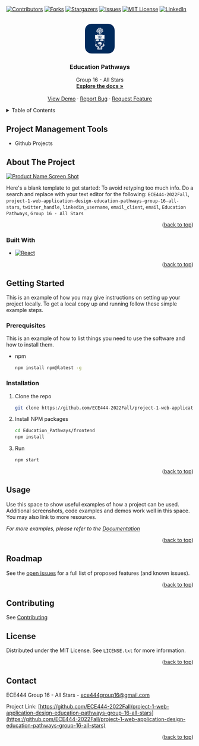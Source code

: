 <!-- Improved compatibility of back to top link: See: https://github.com/othneildrew/Best-README-Template/pull/73 -->
<a name="readme-top"></a>
<!--
*** Thanks for checking out the Best-README-Template. If you have a suggestion
*** that would make this better, please fork the repo and create a pull request
*** or simply open an issue with the tag "enhancement".
*** Don't forget to give the project a star!
*** Thanks again! Now go create something AMAZING! :D
-->



<!-- PROJECT SHIELDS -->
<!--
*** I'm using markdown "reference style" links for readability.
*** Reference links are enclosed in brackets [ ] instead of parentheses ( ).
*** See the bottom of this document for the declaration of the reference variables
*** for contributors-url, forks-url, etc. This is an optional, concise syntax you may use.
*** https://www.markdownguide.org/basic-syntax/#reference-style-links
-->
[![Contributors][contributors-shield]][contributors-url]
[![Forks][forks-shield]][forks-url]
[![Stargazers][stars-shield]][stars-url]
[![Issues][issues-shield]][issues-url]
[![MIT License][license-shield]][license-url]
[![LinkedIn][linkedin-shield]][linkedin-url]



<!-- PROJECT LOGO -->
<br />
<div align="center">
  <a href="https://github.com/ECE444-2022Fall/project-1-web-application-design-education-pathways-group-16-all-stars">
    <img src="images/logo.png" alt="Logo" width="80" height="80">
  </a>

<h3 align="center">Education Pathways</h3>

  <p align="center">
    Group 16 - All Stars
    <br />
    <a href="https://github.com/ECE444-2022Fall/project-1-web-application-design-education-pathways-group-16-all-stars"><strong>Explore the docs »</strong></a>
    <br />
    <br />
    <a href="https://github.com/ECE444-2022Fall/project-1-web-application-design-education-pathways-group-16-all-stars">View Demo</a>
    ·
    <a href="https://github.com/ECE444-2022Fall/project-1-web-application-design-education-pathways-group-16-all-stars/issues">Report Bug</a>
    ·
    <a href="https://github.com/ECE444-2022Fall/project-1-web-application-design-education-pathways-group-16-all-stars/issues">Request Feature</a>
  </p>
</div>



<!-- TABLE OF CONTENTS -->
<details>
  <summary>Table of Contents</summary>
  <ol>
    <li>
      <a href="#about-the-project">About The Project</a>
      <ul>
        <li><a href="#built-with">Built With</a></li>
      </ul>
    </li>
    <li>
      <a href="#getting-started">Getting Started</a>
      <ul>
        <li><a href="#prerequisites">Prerequisites</a></li>
        <li><a href="#installation">Installation</a></li>
      </ul>
    </li>
    <li><a href="#usage">Usage</a></li>
    <li><a href="#roadmap">Roadmap</a></li>
    <li><a href="#contributing">Contributing</a></li>
    <li><a href="#license">License</a></li>
    <li><a href="#contact">Contact</a></li>
    <li><a href="#acknowledgments">Acknowledgments</a></li>
  </ol>
</details>

<!-- Project Management Tools -->
## Project Management Tools
- Github Projects

<!-- ABOUT THE PROJECT -->
## About The Project

[![Product Name Screen Shot][product-screenshot]](https://example.com)

Here's a blank template to get started: To avoid retyping too much info. Do a search and replace with your text editor for the following: `ECE444-2022Fall`, `project-1-web-application-design-education-pathways-group-16-all-stars`, `twitter_handle`, `linkedin_username`, `email_client`, `email`, `Education Pathways`, `Group 16 - All Stars`

<p align="right">(<a href="#readme-top">back to top</a>)</p>



### Built With

* [![React][React.js]][React-url]

<p align="right">(<a href="#readme-top">back to top</a>)</p>



<!-- GETTING STARTED -->
## Getting Started

This is an example of how you may give instructions on setting up your project locally.
To get a local copy up and running follow these simple example steps.

### Prerequisites

This is an example of how to list things you need to use the software and how to install them.
* npm
  ```sh
  npm install npm@latest -g
  ```

### Installation

1. Clone the repo
   ```sh
   git clone https://github.com/ECE444-2022Fall/project-1-web-application-design-education-pathways-group-16-all-stars.git
   ```
2. Install NPM packages
   ```sh
   cd Education_Pathways/frontend
   npm install
   ```
3. Run
   ```bash
   npm start
   ```
   
<p align="right">(<a href="#readme-top">back to top</a>)</p>



<!-- USAGE EXAMPLES -->
## Usage

Use this space to show useful examples of how a project can be used. Additional screenshots, code examples and demos work well in this space. You may also link to more resources.

_For more examples, please refer to the [Documentation](https://example.com)_

<p align="right">(<a href="#readme-top">back to top</a>)</p>



<!-- ROADMAP -->
## Roadmap

See the [open issues](https://github.com/ECE444-2022Fall/project-1-web-application-design-education-pathways-group-16-all-stars/issues) for a full list of proposed features (and known issues).

<p align="right">(<a href="#readme-top">back to top</a>)</p>



<!-- CONTRIBUTING -->
## Contributing

See [Contributing](https://github.com/ECE444-2022Fall/project-1-web-application-design-education-pathways-group-16-all-stars/blob/main/Contribution.md)

<!-- LICENSE -->
## License

Distributed under the MIT License. See `LICENSE.txt` for more information.

<p align="right">(<a href="#readme-top">back to top</a>)</p>



<!-- CONTACT -->
## Contact

ECE444 Group 16 - All Stars - ece444group16@gmail.com

Project Link: [https://github.com/ECE444-2022Fall/project-1-web-application-design-education-pathways-group-16-all-stars](https://github.com/ECE444-2022Fall/project-1-web-application-design-education-pathways-group-16-all-stars)

<p align="right">(<a href="#readme-top">back to top</a>)</p>



<!-- MARKDOWN LINKS & IMAGES -->
<!-- https://www.markdownguide.org/basic-syntax/#reference-style-links -->
[contributors-shield]: https://img.shields.io/github/contributors/ECE444-2022Fall/project-1-web-application-design-education-pathways-group-16-all-stars.svg?style=for-the-badge
[contributors-url]: https://github.com/ECE444-2022Fall/project-1-web-application-design-education-pathways-group-16-all-stars/graphs/contributors
[forks-shield]: https://img.shields.io/github/forks/ECE444-2022Fall/project-1-web-application-design-education-pathways-group-16-all-stars.svg?style=for-the-badge
[forks-url]: https://github.com/ECE444-2022Fall/project-1-web-application-design-education-pathways-group-16-all-stars/network/members
[stars-shield]: https://img.shields.io/github/stars/ECE444-2022Fall/project-1-web-application-design-education-pathways-group-16-all-stars.svg?style=for-the-badge
[stars-url]: https://github.com/ECE444-2022Fall/project-1-web-application-design-education-pathways-group-16-all-stars/stargazers
[issues-shield]: https://img.shields.io/github/issues/ECE444-2022Fall/project-1-web-application-design-education-pathways-group-16-all-stars.svg?style=for-the-badge
[issues-url]: https://github.com/ECE444-2022Fall/project-1-web-application-design-education-pathways-group-16-all-stars/issues
[license-shield]: https://img.shields.io/github/license/ECE444-2022Fall/project-1-web-application-design-education-pathways-group-16-all-stars.svg?style=for-the-badge
[license-url]: https://github.com/ECE444-2022Fall/project-1-web-application-design-education-pathways-group-16-all-stars/blob/master/LICENSE.txt
[linkedin-shield]: https://img.shields.io/badge/-LinkedIn-black.svg?style=for-the-badge&logo=linkedin&colorB=555
[linkedin-url]: https://linkedin.com/in/linkedin_username
[product-screenshot]: images/screenshot.png
[Next.js]: https://img.shields.io/badge/next.js-000000?style=for-the-badge&logo=nextdotjs&logoColor=white
[Next-url]: https://nextjs.org/
[React.js]: https://img.shields.io/badge/React-20232A?style=for-the-badge&logo=react&logoColor=61DAFB
[React-url]: https://reactjs.org/
[Vue.js]: https://img.shields.io/badge/Vue.js-35495E?style=for-the-badge&logo=vuedotjs&logoColor=4FC08D
[Vue-url]: https://vuejs.org/
[Angular.io]: https://img.shields.io/badge/Angular-DD0031?style=for-the-badge&logo=angular&logoColor=white
[Angular-url]: https://angular.io/
[Svelte.dev]: https://img.shields.io/badge/Svelte-4A4A55?style=for-the-badge&logo=svelte&logoColor=FF3E00
[Svelte-url]: https://svelte.dev/
[Laravel.com]: https://img.shields.io/badge/Laravel-FF2D20?style=for-the-badge&logo=laravel&logoColor=white
[Laravel-url]: https://laravel.com
[Bootstrap.com]: https://img.shields.io/badge/Bootstrap-563D7C?style=for-the-badge&logo=bootstrap&logoColor=white
[Bootstrap-url]: https://getbootstrap.com
[JQuery.com]: https://img.shields.io/badge/jQuery-0769AD?style=for-the-badge&logo=jquery&logoColor=white
[JQuery-url]: https://jquery.com 
